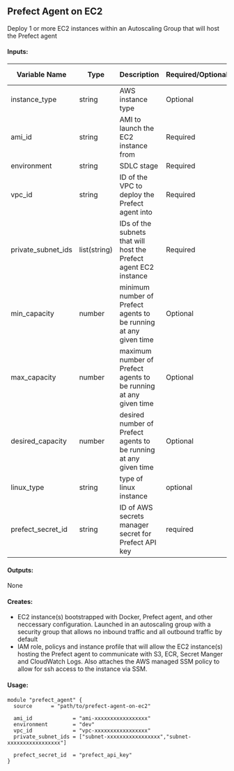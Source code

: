 ## Prefect Agent on EC2
Deploy 1 or more EC2 instances within an Autoscaling Group that will host the Prefect agent

#### Inputs:
| Variable Name | Type | Description | Required/Optional | Default Value |
|-------------|-------------|-------------|-------------|-------------|
| instance_type | string | AWS instance type | Optional | t3.medium |
| ami_id | string | AMI to launch the EC2 instance from | Required | none |
| environment | string | SDLC stage | Required | none |
| vpc_id | string | ID of the VPC to deploy the Prefect agent into | Required | none |
| private_subnet_ids | list(string) | IDs of the subnets that will host the Prefect agent EC2 instance | Required | none |
| min_capacity | number | minimum number of Prefect agents to be running at any given time | Optional | 1 |
| max_capacity | number | maximum number of Prefect agents to be running at any given time | Optional | 1 |
| desired_capacity | number | desired number of Prefect agents to be running at any given time | Optional | 1 |
| linux_type | string | type of linux instance | optional | linux_amd64 |
| prefect_secret_id | string | ID of AWS secrets manager secret for Prefect API key | required | none |

#### Outputs:
None

#### Creates:
* EC2 instance(s) bootstrapped with Docker, Prefect agent, and other neccessary configuration.  Launched in an autoscaling group with a security group that allows no inbound traffic and all outbound traffic by default
* IAM role, policys and instance profile that will allow the EC2 instance(s) hosting the Prefect agent to communicate with S3, ECR, Secret Manger and CloudWatch Logs. Also attaches the AWS managed SSM policy to allow for ssh access to the instance via SSM.

#### Usage:
```
module "prefect_agent" {
  source      = "path/to/prefect-agent-on-ec2"

  ami_id             = "ami-xxxxxxxxxxxxxxxxx"
  environment        = "dev"
  vpc_id             = "vpc-xxxxxxxxxxxxxxxxx"
  private_subnet_ids = ["subnet-xxxxxxxxxxxxxxxxx","subnet-xxxxxxxxxxxxxxxxx"]
  
  prefect_secret_id  = "prefect_api_key"
}
```